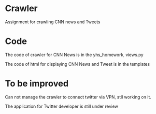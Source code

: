 # Crawler
Assignment for crawling CNN news and Tweets


# Code
The code of crawler for CNN News is in the yhs_homework, views.py

The code of html for displaying CNN News and Tweet is in the templates

# To be improved
Can not manage the crawler to connect twitter via VPN, stll working on it.

The application for Twitter developer is still under review

